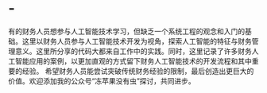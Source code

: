 # -
有的财务人员想参与人工智能技术学习，但缺乏一个系统工程的观念和入门的基础。这里以财务人员参与人工智能技术开发为视角，探索人工智能的特征与财务管理意义。这里所分享的代码大都来自工作中的实践。同时，这里记录了许多财务人工智能应用的案例，以更加直观的方式留下财务人工智能技术的开发流程和其中重要的经验。 希望财务人员能尝试突破传统财务经验的限制，最后创造出更巨大的价值。欢迎添加我的公众号“冻苹果没有虫”探讨，共同进步。

